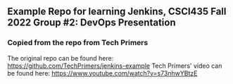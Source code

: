 ## Example Repo for learning Jenkins, CSCI435 Fall 2022 Group #2: DevOps Presentation

### Copied from the repo from Tech Primers
The original repo can be found here: https://github.com/TechPrimers/jenkins-example
Tech Primers' video can be found here: https://www.youtube.com/watch?v=s73nhwYBtzE
